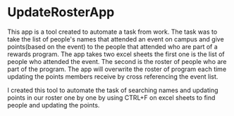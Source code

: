 # UpdateRosterApp

This app is a tool created to automate a task from work. The task was to take the list of people's names that attended an event on campus and give points(based on the event) to the people that attended who are part of a rewards program. The app takes two excel sheets the first one is the list of people who attended the event. The second is the roster of people who are part of the program. The app will overwrite the roster of program each time updating the points members receive by cross referencing the event list. 

I created this tool to automate the task of searching names and updating points in our roster one by one by using CTRL+F on excel sheets to find people and updating the points.  